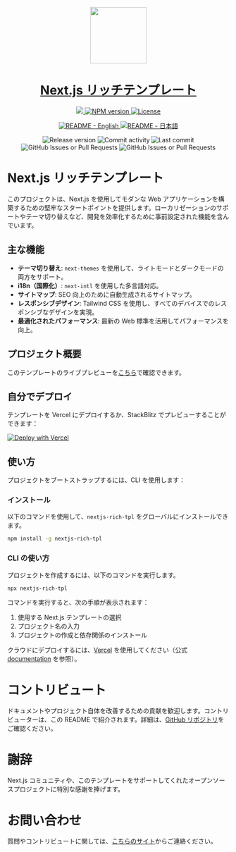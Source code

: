 <p align="center">
  <a href="https://nextjs-rich-tpl.vercel.app/">
    <picture>
      <source media="(prefers-color-scheme: dark)" srcset="https://assets.vercel.com/image/upload/v1662130559/nextjs/Icon_dark_background.png">
      <img src="https://assets.vercel.com/image/upload/v1662130559/nextjs/Icon_light_background.png" height="128">
    </picture>
    <h1 align="center">Next.js リッチテンプレート</h1>
  </a>
</p>

<p align="center">
  <a aria-label="Vercel logo" href="https://vercel.com">
    <img src="https://img.shields.io/badge/MADE%20BY%20Vercel-000000.svg?style=for-the-badge&logo=Vercel&labelColor=000">
  </a>
  <a aria-label="NPM version" href="https://www.npmjs.com/package/next/">
    <img alt="NPM version" src="https://img.shields.io/npm/v/next?style=for-the-badge&label=NPM&labelColor=black">
  </a>
  <a aria-label="License" href="https://github.com/toakiryu/nextjs-rich-tpl/blob/main/LICENSE.txt">
    <img alt="License" src="https://img.shields.io/github/license/toakiryu/nextjs-rich-tpl?style=for-the-badge&labelColor=000000">
  </a>
</p>

<p align="center">
  <a aria-label="README - English" href="https://github.com/toakiryu/nextjs-rich-tpl/blob/main/README/en.md">
    <img alt="README - English" src="https://img.shields.io/badge/English-blue?style=for-the-badge">
  </a>
  <a aria-label="README - 日本語" href="https://github.com/toakiryu/nextjs-rich-tpl/blob/main/README/ja.md">
    <img alt="README - 日本語" src="https://img.shields.io/badge/日本語-blue?style=for-the-badge">
  </a>
</p>

<div align="center">
  <img alt="Release version" src="https://img.shields.io/github/v/release/toakiryu/nextjs-rich-tpl">
  <img alt="Commit activity" src="https://img.shields.io/github/commit-activity/t/toakiryu/nextjs-rich-tpl">
  <img alt="Last commit" src="https://img.shields.io/github/last-commit/toakiryu/nextjs-rich-tpl">
  <img alt="GitHub Issues or Pull Requests" src="https://img.shields.io/github/issues/toakiryu/nextjs-rich-tpl">
  <img alt="GitHub Issues or Pull Requests" src="https://img.shields.io/github/issues-pr/toakiryu/nextjs-rich-tpl">
</div>

# Next.js リッチテンプレート

このプロジェクトは、Next.js を使用してモダンな Web アプリケーションを構築するための堅牢なスタートポイントを提供します。ローカリゼーションのサポートやテーマ切り替えなど、開発を効率化するために事前設定された機能を含んでいます。

## 主な機能

- **テーマ切り替え**: `next-themes` を使用して、ライトモードとダークモードの両方をサポート。
- **i18n（国際化）**: `next-intl` を使用した多言語対応。
- **サイトマップ**: SEO 向上のために自動生成されるサイトマップ。
- **レスポンシブデザイン**: Tailwind CSS を使用し、すべてのデバイスでのレスポンシブなデザインを実現。
- **最適化されたパフォーマンス**: 最新の Web 標準を活用してパフォーマンスを向上。

## プロジェクト概要

このテンプレートのライブプレビューを[こちら](https://nextjs-rich-tpl.vercel.app)で確認できます。

## 自分でデプロイ

テンプレートを Vercel にデプロイするか、StackBlitz でプレビューすることができます：

[![Deploy with Vercel](https://vercel.com/button)](https://vercel.com/new/clone?repository-url=https://github.com/toakiryu/nextjs-rich-tpl/tree/main/examples/app/with-i18n-routing&project-name=nextjs-rich-tpl&repository-name=nextjs-rich-tpl)

## 使い方

プロジェクトをブートストラップするには、CLI を使用します：

### インストール

以下のコマンドを使用して、`nextjs-rich-tpl` をグローバルにインストールできます。

```bash
npm install -g nextjs-rich-tpl
```

### CLI の使い方

プロジェクトを作成するには、以下のコマンドを実行します。

```bash
npx nextjs-rich-tpl
```

コマンドを実行すると、次の手順が表示されます：

1. 使用する Next.js テンプレートの選択
2. プロジェクト名の入力
3. プロジェクトの作成と依存関係のインストール

クラウドにデプロイするには、[Vercel](https://vercel.com/new?utm_source=github&utm_medium=readme&utm_campaign=next-example) を使用してください（公式 [documentation](https://nextjs.org/docs/deployment) を参照）。

# コントリビュート

ドキュメントやプロジェクト自体を改善するための貢献を歓迎します。コントリビューターは、この README で紹介されます。詳細は、[GitHub リポジトリ](https://github.com/toakiryu/nextjs-rich-tpl)をご確認ください。

# 謝辞

Next.js コミュニティや、このテンプレートをサポートしてくれたオープンソースプロジェクトに特別な感謝を捧げます。

# お問い合わせ

質問やコントリビュートに関しては、[こちらのサイト](https://toakiryu.com/contact)からご連絡ください。
